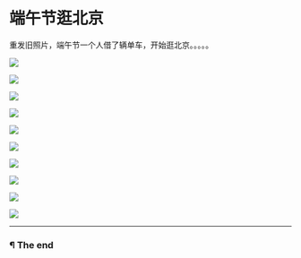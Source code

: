 # 端午节逛北京

重发旧照片，端午节一个人借了辆单车，开始逛北京。。。。。

![](https://github.com/d0u9/blog/blob/eb9209d53aa26a543ba3e1bcc4b5484827d0bdf3/pics/2015-B/2015-08-25/Image00001.jpg)

![](https://github.com/d0u9/blog/blob/eb9209d53aa26a543ba3e1bcc4b5484827d0bdf3/pics/2015-B/2015-08-25/Image00002.jpg)

![](https://github.com/d0u9/blog/blob/eb9209d53aa26a543ba3e1bcc4b5484827d0bdf3/pics/2015-B/2015-08-25/Image00003.jpg)

![](https://github.com/d0u9/blog/blob/eb9209d53aa26a543ba3e1bcc4b5484827d0bdf3/pics/2015-B/2015-08-25/Image00004.jpg)

![](https://github.com/d0u9/blog/blob/eb9209d53aa26a543ba3e1bcc4b5484827d0bdf3/pics/2015-B/2015-08-25/Image00005.jpg)

![](https://github.com/d0u9/blog/blob/eb9209d53aa26a543ba3e1bcc4b5484827d0bdf3/pics/2015-B/2015-08-25/Image00006.jpg)

![](http://7xis48.com1.z0.glb.clouddn.com/wp/album/2015-06-20-%E7%AB%AF%E5%8D%88%E8%8A%82/Image00007.jpg)

![](http://7xis48.com1.z0.glb.clouddn.com/wp/album/2015-06-20-%E7%AB%AF%E5%8D%88%E8%8A%82/Image00008.jpg)

![](http://7xis48.com1.z0.glb.clouddn.com/wp/album/2015-06-20-%E7%AB%AF%E5%8D%88%E8%8A%82/Image00009.jpg)

![](http://7xis48.com1.z0.glb.clouddn.com/wp/album/2015-06-20-%E7%AB%AF%E5%8D%88%E8%8A%82/Image00010.jpg)

---

### ¶ The end

